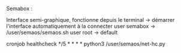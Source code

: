 Semabox :

Interface semi-graphique, fonctionne depuis le terminal
-> démarrer l'interface automatiquement à la connecter
user semabox -> /user/semaos/semaos.sh
user root -> default

cronjob healthcheck
*/5 * * * * python3 /user/semaos/net-hc.py

